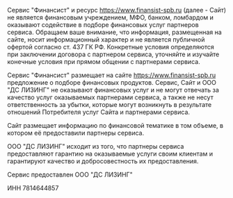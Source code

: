 
Сервис "Финансист" и ресурс https://www.finansist-spb.ru (далее - Сайт) не является финансовым учреждением, МФО, банком, ломбардом и оказывают содействие в подборе финансовых услуг партнеров сервиса.
Обращаем ваше внимание, что информация, размещенная на сайте, носит информационный характер
и не является публичной офертой согласно ст. 437 ГК РФ. Конкретные условия определяются при заключении договора с партнером сервиса, уточняйте
и изучайте конечные условия при прямом общении с партнерами сервиса.

Сервис "Финансист" размещает на сайте https://www.finansist-spb.ru предложение о подборе финансовых продуктов. Сервис, Сайт и ООО "ДС ЛИЗИНГ" не оказывают финансовых услуг и не могут отвечать за качество услуг оказываемых партнерами сервиса,
а также не несут ответственность за убытки, которые могут возникнуть в результате отношений Потребителя услуг Сайта и партнерами сервиса.

Сайт размещает информацию по финансовой тематике в том объеме, в котором её предоставили партнеры сервиса.

ООО "ДС ЛИЗИНГ" исходит из того, что партнеры сервиса предоставляют гарантию на оказываемые услуги своим клиентам
и гарантируют качество и добросовестность их предоставления.

Сервис предоставлен ООО "ДС ЛИЗИНГ"

ИНН 7814644857
